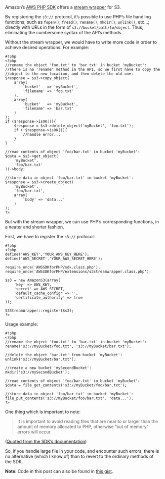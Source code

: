 Amazon’s [AWS PHP SDK][1] offers a [stream wrapper][2] for S3.

By registering the `s3://` protocol, it’s possible to use PHP’s file handling
functions; such as `fopen()`, `fread()`, `rename()`, `mkdir()`, `unlink()`,
etc...; directly with URLs in the form of `s3://bucket/path/to/object`. Thus,
eliminating the cumbersome syntax of the API’s methods.

Without the stream wrapper, we would have to write more code in order to
achieve desired operations. For example:

    #!php
    <?php
    //rename the object 'foo.txt' to 'bar.txt' in bucket 'myBucket':
    //there is no 'rename' method in the API, so we first have to copy the
    //object to the new location, and then delete the old one:
    $response = $s3->copy_object(
        array(
            'bucket'   => 'myBucket',
            'filename' => 'foo.txt'
        ),
        array(
            'bucket'   => 'myBucket',
            'filename' => 'bar.txt'
        )
    );
    if ($response->isOK()){
        $response = $s3->delete_object('myBucket', 'foo.txt');
        if (!$response->isOK()){
            //handle error...
        }
    }

    //read contents of object 'foo/bar.txt' in bucket 'myBucket':
    $data = $s3->get_object(
        'myBucket',
        'foo/bar.txt'
    ))->body;

    //store data in object 'foo/bar.txt' in bucket 'myBucket':
    $response = $s3->create_object(
        'myBucket',
        'foo/bar.txt',
        array(
            'body' => 'data...'
        )
    );
    ?>

But with the stream wrapper, we can use PHP’s corresponding functions, in a neater and shorter fashion.

First, we have to register the `s3://` protocol:

    #!php
    <?php
    define('AWS_KEY','YOUR_AWS_KEY_HERE');
    define('AWS_SECRET','YOUR_AWS_SECRET_HERE');

    require_once('AWSSDKforPHP/sdk.class.php');
    require_once('AWSSDKforPHP/extensions/s3streamwrapper.class.php');

    $s3 = new AmazonS3(array(
        'key' => AWS_KEY,
        'secret' => AWS_SECRET,
        'default_cache_config' => '',
        'certificate_authority' => true
    ));

    S3StreamWrapper::register($s3);
    ?>

Usage example:

    #!php
    <?php
    //rename the object 'foo.txt' to 'bar.txt' in bucket 'myBucket':
    rename('s3://myBucket/foo.txt', 's3://myBucket/bar.txt');

    //delete the object 'bar.txt' from bucket 'myBucket':
    unlink('s3://myBucket/bar.txt');

    //create a new bucket 'mySecondBucket':
    mkdir('s3://mySecondBucket');

    //read contents of object 'foo/bar.txt' in bucket 'myBucket':
    $data = file_get_contents('s3://myBucket/foo/bar.txt');

    //store data in object 'foo/bar.txt' in bucket 'myBucket':
    file_put_contents('s3://myBucket/foo/bar.txt', 'data...');
    ?>

One thing which is important to note:

> It is important to avoid reading files that are near to or larger than the
> amount of memory allocated to PHP, otherwise “out of memory” errors will
> occur.

([Quoted from the SDK’s documentation][3])

So, if you handle large file in your code, and encounter such errors, there is
no alternative (which I know of) than to revert to the ordinary methods of the
SDK.

**Note**:
Code in this post can also be found in [this gist][4].

[1]:http://aws.amazon.com/sdkforphp/
[2]:http://php.net/manual/en/class.streamwrapper.php
[3]:http://docs.amazonwebservices.com/AWSSDKforPHP/latest/index.html#m=S3StreamWrapper/stream_read
[4]:https://gist.github.com/EyalAr/3898611
